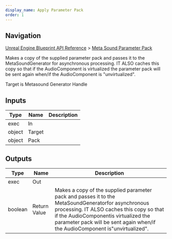 ```yaml
---
display_name: Apply Parameter Pack
order: 1
---
```

## Navigation

[Unreal Engine Blueprint API Reference](https://dev.epicgames.com/documentation/en-us/unreal-engine/BlueprintAPI) > [Meta Sound Parameter Pack](https://dev.epicgames.com/documentation/en-us/unreal-engine/BlueprintAPI/MetaSoundParameterPack)

Makes a copy of the supplied parameter pack and passes it to the MetaSoundGenerator
for asynchronous processing. IT ALSO caches this copy so that if the AudioComponent
is virtualized the parameter pack will be sent again when/if the AudioComponent is
"unvirtualized".

Target is Metasound Generator Handle

## Inputs

| Type | Name | Description |
| --- | --- | --- |
| exec | In |  |
| object | Target |  |
| object | Pack |  |

## Outputs

| Type | Name | Description |
| --- | --- | --- |
| exec | Out |  |
| boolean | Return Value | Makes a copy of the supplied parameter pack and passes it to the MetaSoundGeneratorfor asynchronous processing. IT ALSO caches this copy so that if the AudioComponentis virtualized the parameter pack will be sent again when/if the AudioComponent is"unvirtualized". |
